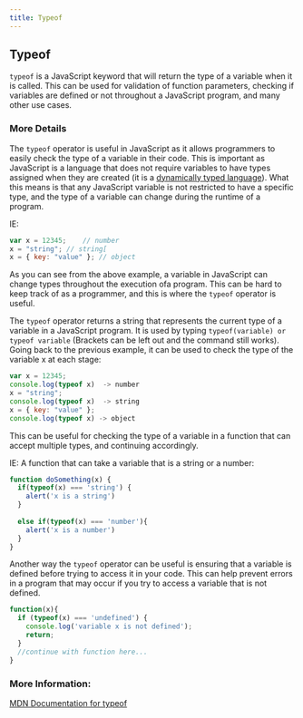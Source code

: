 ```yaml
---
title: Typeof
---
```

## Typeof

`typeof` is a JavaScript keyword that will return the type of a variable when it is called. This can be used for validation of function parameters, checking if variables are defined or not throughout a JavaScript program, and many other use cases.

<!-- The article goes here, in GitHub-flavored Markdown. Feel free to add YouTube videos, images, and CodePen/JSBin embeds  -->
### More Details
The `typeof` operator is useful in JavaScript as it allows programmers to easily check the type of a variable in their code. This is important as JavaScript is a language that does not require variables to have types assigned when they are created (it is a <a href='https://stackoverflow.com/questions/2690544/what-is-the-difference-between-a-strongly-typed-language-and-a-statically-typed' target='_blank' rel='nofollow'>dynamically typed language</a>). What this means is that any JavaScript variable is not restricted to have a specific type, and the type of a variable can change during the runtime of a program. 

IE: 
```javascript
var x = 12345;    // number
x = "string"; // string[
x = { key: "value" }; // object
```

As you can see from the above example, a variable in JavaScript can change types throughout the execution ofa program. This can be hard to keep track of as a programmer, and this is where the `typeof` operator is useful.

The `typeof` operator returns a string that represents the current type of a variable in a JavaScript program. It is used by typing `typeof(variable) or typeof variable` (Brackets can be left out and the command still works). Going back to the previous example, it can be used to check the type of the variable x at each stage:

```javascript
var x = 12345; 
console.log(typeof x)  -> number
x = "string"; 
console.log(typeof x)  -> string
x = { key: "value" };
console.log(typeof x) -> object
```

This can be useful for checking the type of a variable in a function that can accept multiple types, and continuing accordingly.

IE: A function that can take a variable that is a string or a number:
```javascript
function doSomething(x) {
  if(typeof(x) === 'string') {
    alert('x is a string')
  }
  
  else if(typeof(x) === 'number'){
    alert('x is a number')
  }
}
```

Another way the `typeof` operator can be useful is ensuring that a variable is defined before trying to access it in your code. This can help prevent errors in a program that may occur if you try to access a variable that is not defined.

```javascript
function(x){
  if (typeof(x) === 'undefined') {
    console.log('variable x is not defined');
    return;
  }
  //continue with function here...
}

```


### More Information:
<!-- Please add any articles you think might be helpful to read before writing the article -->
<a href='https://developer.mozilla.org/en-US/docs/Web/JavaScript/Reference/Operators/typeof' target='_blank' rel='nofollow'>MDN Documentation for typeof</a> 

